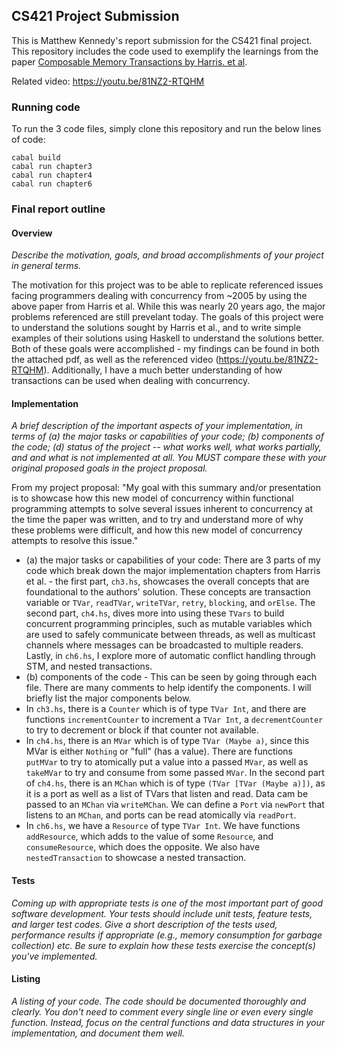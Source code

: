 ## CS421 Project Submission
This is Matthew Kennedy's report submission for the CS421 final project. This repository includes the code used to exemplify the learnings from the paper [Composable Memory Transactions by Harris. et al](https://dl.acm.org/doi/10.1145/1065944.1065952).

Related video: https://youtu.be/81NZ2-RTQHM

### Running code
To run the 3 code files, simply clone this repository and run the below lines of code:
```
cabal build
cabal run chapter3
cabal run chapter4
cabal run chapter6
```

### Final report outline
#### Overview
*Describe the motivation, goals, and broad accomplishments of your project in general terms.*

The motivation for this project was to be able to replicate referenced issues facing programmers dealing with concurrency from ~2005 by using the above paper from Harris et al. While this was nearly 20 years ago, the major problems referenced are still prevelant today. 
The goals of this project were to understand the solutions sought by Harris et al., and to write simple examples of their solutions using Haskell to understand the solutions better.
Both of these goals were accomplished - my findings can be found in both the attached pdf, as well as the referenced video (https://youtu.be/81NZ2-RTQHM). Additionally, I have a much better understanding of how transactions can be used when dealing with concurrency.

#### Implementation
*A brief description of the important aspects of your implementation, in terms of (a) the major tasks or capabilities of your code; (b) components of the code; (d) status of the project -- what works well, what works partially, and and what is not implemented at all. You MUST compare these with your original proposed goals in the project proposal.*

From my project proposal: "My goal with this summary and/or presentation is to showcase how this new model of concurrency within functional programming attempts to solve several issues inherent to concurrency at the time the paper was written, and to try and understand more of why these problems were difficult, and how this new model of concurrency attempts to resolve this issue."
- (a) the major tasks or capabilities of your code: There are 3 parts of my code which break down the major implementation chapters from Harris et al. - the first part, `ch3.hs`, showcases the overall concepts that are foundational to the authors' solution. These concepts are transaction variable or `TVar`, `readTVar`, `writeTVar`, `retry`, `blocking`, and `orElse`. The second part, `ch4.hs`, dives more into using these `TVars` to build concurrent programming principles, such as mutable variables which are used to safely communicate between threads, as well as multicast channels where messages can be broadcasted to multiple readers. Lastly, in `ch6.hs`, I explore more of automatic conflict handling through STM, and nested transactions.
- (b) components of the code - This can be seen by going through each file. There are many comments to help identify the components. I will briefly list the major components below.
 - In `ch3.hs`, there is a `Counter` which is of type `TVar Int`, and there are functions `incrementCounter` to increment a `TVar Int`, a `decrementCounter` to try to decrement or block if that counter not available.
 - In `ch4.hs`, there is an `MVar` which is of type `TVar (Maybe a)`, since this MVar is either `Nothing` or "full" (has a value). There are functions `putMVar` to try to atomically put a value into a passed `MVar`, as well as `takeMVar` to try and consume from some passed `MVar`. In the second part of `ch4.hs`, there is an `MChan` which is of type `(TVar [TVar (Maybe a)])`, as it is a port as well as a list of TVars that listen and read. Data cam be passed to an `MChan` via `writeMChan`. We can define a `Port` via `newPort` that listens to an `MChan`, and ports can be read atomically via `readPort`.
 - In `ch6.hs`, we have a `Resource` of type `TVar Int`. We have functions `addResource`, which adds to the value of some `Resource`, and `consumeResource`, which does the opposite. We also have `nestedTransaction` to showcase a nested transaction.

#### Tests
*Coming up with appropriate tests is one of the most important part of good software development. Your tests should include unit tests, feature tests, and larger test codes. Give a short description of the tests used, performance results if appropriate (e.g., memory consumption for garbage collection) etc. Be sure to explain how these tests exercise the concept(s) you've implemented.*

#### Listing
*A listing of your code. The code should be documented thoroughly and clearly. You don't need to comment every single line or even every single function. Instead, focus on the central functions and data structures in your implementation, and document them well.*